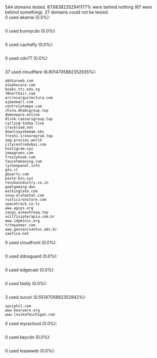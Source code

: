 544 domains tested. 87.68382352941177% were behind nothing (67 were behind something). 27 domains could not be tested.<br>
0 used akamai (0.0%):
```

```

0 used bunnycdn (0.0%):
```

```

0 used cachefly (0.0%):
```

```

0 used cdn77 (0.0%):
```

```

37 used cloudflare (6.8014705882352935%):
```
akhtarweb.com
alwahacare.com
books.ttc.edu.sg
70northair.com
arcrosarquitectura.com
ajmanmall.com
controletempo.com
china.dhabigroup.top
demonware.online
dlink.caesarsgroup.top
cycling-today.live
crackload.net
downloayxkemam.sbs
fresh1.ironoreprod.top
img.proxies.world
citycentredubai.com
hostigram.xyz
iemagreen.com
frezzyhook.com
faucetmeaning.com
lycheepanel.info
gtn.cl
gbuarts.com
paste-bin.xyz
renukaindustry.co.in
gomlgaming.dev
walkinglate.com
souq-alshashat.com
rusticironstore.com
spacetrack.co.tz
www.agies.org
zang1.almashreaq.top
vollfisioterapia.com.br
www.idpminic.org
trtmyanmar.com
www.geovanisantos.adv.br
zaofisa.net
```

0 used cloudfront (0.0%):
```

```

0 used ddosguard (0.0%):
```

```

0 used edgecast (0.0%):
```

```

0 used fastly (0.0%):
```

```

3 used sucuri (0.5514705882352942%):
```
spsiphil.com
www.bearware.org
www.lasikofmichigan.com
```

0 used myracloud (0.0%):
```

```

0 used keycdn (0.0%):
```

```

0 used leaseweb (0.0%):
```

```
